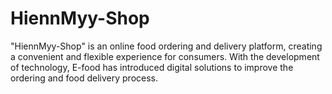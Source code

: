 # HiennMyy-Shop
"HiennMyy-Shop" is an online food ordering and delivery platform, creating a convenient and flexible experience for consumers. With the development of technology, E-food has introduced digital solutions to improve the ordering and food delivery process.
